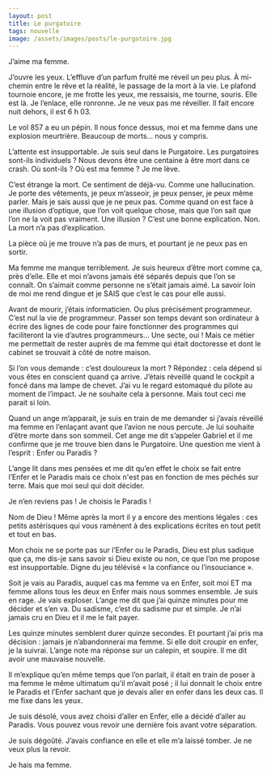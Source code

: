 ```yaml
---
layout: post
title: Le purgatoire
tags: nouvelle
image: /assets/images/posts/le-purgatoire.jpg
---
```




J’aime ma femme.

J’ouvre les yeux. L’effluve d’un parfum fruité me réveil un peu plus. À mi-chemin entre le rêve et la réalité, le passage de la mort à la vie. Le plafond tournoie encore, je me frotte les yeux, me ressaisis, me tourne, souris. Elle est là. Je l’enlace, elle ronronne. Je ne veux pas me réveiller. Il fait encore nuit dehors, il est 6 h 03.

<!--more-->

Le vol 857 a eu un pépin. Il nous fonce dessus, moi et ma femme dans une explosion meurtrière. Beaucoup de morts… nous y compris.

L’attente est insupportable. Je suis seul dans le Purgatoire. Les purgatoires sont-ils individuels ? Nous devons être une centaine à être mort dans ce crash. Où sont-ils ? Où est ma femme ? Je me lève. 

C’est étrange la mort. Ce sentiment de déjà-vu. Comme une hallucination. Je porte des vêtements, je peux m’asseoir, je peux penser, je peux même parler. Mais je sais aussi que je ne peux pas. Comme quand on est face à une illusion d’optique, que l’on voit quelque chose, mais que l’on sait que l’on ne la voit pas vraiment. Une illusion ? C’est une bonne explication. Non. La mort n’a pas d’explication.

La pièce où je me trouve n’a pas de murs, et pourtant je ne peux pas en sortir.

Ma femme me manque terriblement. Je suis heureux d’être mort comme ça, près d’elle. Elle et moi n’avons jamais été séparés depuis que l’on se connaît. On s’aimait comme personne ne s’était jamais aimé. La savoir loin de moi me rend dingue et je SAIS que c’est le cas pour elle aussi.

Avant de mourir, j’étais informaticien. Ou plus précisément programmeur. C’est nul la vie de programmeur. Passer son temps devant son ordinateur à écrire des lignes de code pour faire fonctionner des programmes qui faciliteront la vie d’autres programmeurs… Une secte, oui ! Mais ce métier me permettait de rester auprès de ma femme qui était doctoresse et dont le cabinet se trouvait à côté de notre maison.

Si l’on vous demande : c’est douloureux la mort ? Répondez : cela dépend si vous êtes en conscient quand ça arrive. J’étais réveillé quand le cockpit a foncé dans ma lampe de chevet. J’ai vu le regard estomaqué du pilote au moment de l’impact. Je ne souhaite cela à personne. Mais tout ceci me parait si loin.

Quand un ange m’apparait, je suis en train de me demander si j’avais réveillé ma femme en l’enlaçant avant que l’avion ne nous percute. Je lui souhaite d’être morte dans son sommeil. Cet ange me dit s’appeler Gabriel et il me confirme que je me trouve bien dans le Purgatoire. Une question me vient à l’esprit : Enfer ou Paradis ?

L’ange lit dans mes pensées et me dit qu’en effet le choix se fait entre l’Enfer et le Paradis mais ce choix n'est pas en fonction de mes péchés sur terre. Mais que moi seul qui doit décider.

Je n’en reviens pas ! Je choisis le Paradis ! 

Nom de Dieu ! Même après la mort il y a encore des mentions légales : ces petits astérisques qui vous ramènent à des explications écrites en tout petit et tout en bas.

Mon choix ne se porte pas sur l’Enfer ou le Paradis, Dieu est plus sadique que ça, me dis-je sans savoir si Dieu existe ou non, ce que l’on me propose est insupportable. Digne du jeu télévisé « la confiance ou l’insouciance ».

Soit je vais au Paradis, auquel cas ma femme va en Enfer, soit moi ET ma femme allons tous les deux en Enfer mais nous sommes ensemble. Je suis en rage. Je vais exploser. L’ange me dit que j’ai quinze minutes pour me décider et s’en va. Du sadisme, c’est du sadisme pur et simple. Je n’ai jamais cru en Dieu et il me le fait payer. 

Les quinze minutes semblent durer quinze secondes. Et pourtant j’ai pris ma décision : jamais je n’abandonnerai ma femme. Si elle doit croupir en enfer, je la suivrai. L’ange note ma réponse sur un calepin, et soupire. Il me dit avoir une mauvaise nouvelle.

Il m’explique qu’en même temps que l’on parlait, il était en train de poser à ma femme le même ultimatum qu’il m’avait posé ; il lui donnait le choix entre le Paradis et l’Enfer sachant que je devais aller en enfer dans les deux cas. Il me fixe dans les yeux. 

Je suis désolé, vous avez choisi d’aller en Enfer, elle a décidé d’aller au Paradis. Vous pouvez vous revoir une dernière fois avant votre séparation.

Je suis dégoûté. J’avais confiance en elle et elle m’a laissé tomber. Je ne veux plus la revoir.

Je hais ma femme.